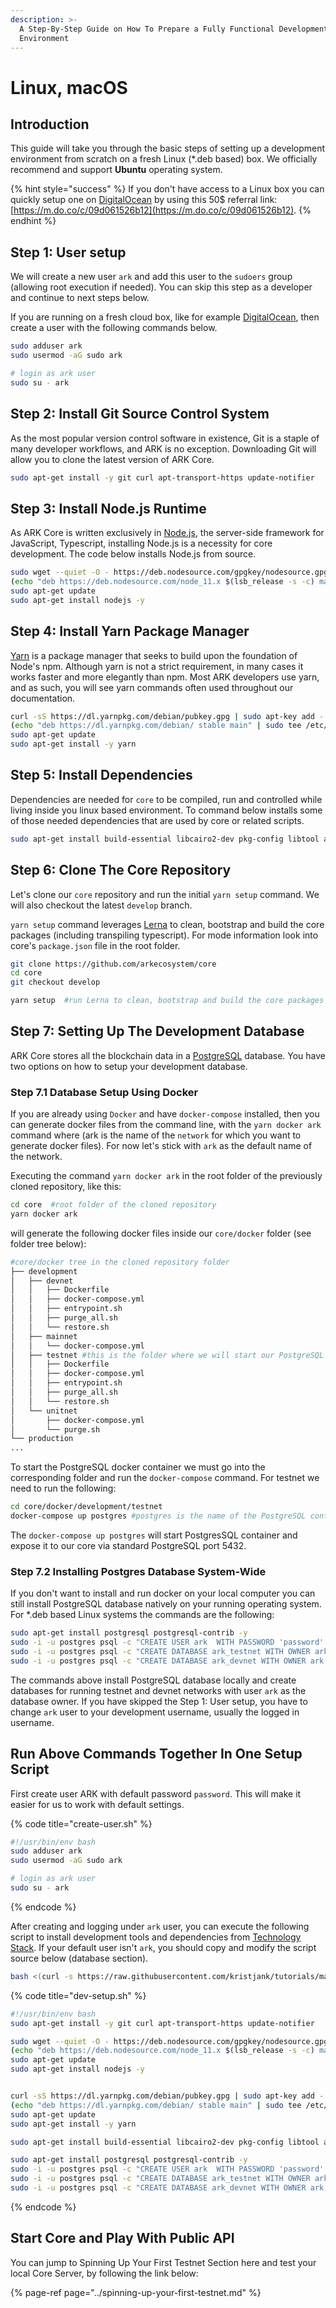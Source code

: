 ```yaml
---
description: >-
  A Step-By-Step Guide on How To Prepare a Fully Functional Development
  Environment
---
```


# Linux, macOS

## Introduction

This guide will take you through the basic steps of setting up a development environment from scratch on a fresh Linux \(\*.deb based\) box. We officially recommend and support **Ubuntu** operating system.

{% hint style="success" %}
If you don't have access to a Linux box you can quickly setup one on [DigitalOcean](https://cloud.digitalocean.com) by using this 50$ referral link: [https://m.do.co/c/09d061526b12](https://m.do.co/c/09d061526b12).
{% endhint %}

## Step 1: User setup

We will create a new user `ark` and add this user to the `sudoers` group \(allowing root execution if needed\). You can skip this step as a developer and continue to next steps below.

If you are running on a fresh cloud box, like for example [DigitalOcean](https://cloud.digitalocean.com/), then create a user with the following commands below.

```bash
sudo adduser ark
sudo usermod -aG sudo ark

# login as ark user
sudo su - ark
```

## Step 2: Install Git Source Control System

As the most popular version control software in existence, Git is a staple of many developer workflows, and ARK is no exception. Downloading Git will allow you to clone the latest version of ARK Core.

```bash
sudo apt-get install -y git curl apt-transport-https update-notifier
```

## Step 3: Install Node.js Runtime

As ARK Core is written exclusively in [Node.js](https://nodejs.org/), the server-side framework for JavaScript, Typescript, installing Node.js is a necessity for core development. The code below installs Node.js from source.

```bash
sudo wget --quiet -O - https://deb.nodesource.com/gpgkey/nodesource.gpg.key | sudo apt-key add -
(echo "deb https://deb.nodesource.com/node_11.x $(lsb_release -s -c) main" | sudo tee /etc/apt/sources.list.d/nodesource.list)
sudo apt-get update
sudo apt-get install nodejs -y
```

## Step 4: Install Yarn Package Manager

[Yarn](https://yarnpkg.com/) is a package manager that seeks to build upon the foundation of Node's npm. Although yarn is not a strict requirement, in many cases it works faster and more elegantly than npm. Most ARK developers use yarn, and as such, you will see yarn commands often used throughout our documentation.

```bash
curl -sS https://dl.yarnpkg.com/debian/pubkey.gpg | sudo apt-key add -
(echo "deb https://dl.yarnpkg.com/debian/ stable main" | sudo tee /etc/apt/sources.list.d/yarn.list)
sudo apt-get update
sudo apt-get install -y yarn
```

## Step 5: Install Dependencies

Dependencies are needed for `core` to be compiled, run and controlled while living inside you linux based environment. To command below installs some of those needed dependencies that are used by core or related scripts.

```bash
sudo apt-get install build-essential libcairo2-dev pkg-config libtool autoconf automake python libpq-dev jq -y
```

## Step 6: Clone The Core Repository

Let's clone our `core` repository and run the initial `yarn setup` command. We will also checkout the latest `develop` branch. 

`yarn setup` command leverages [Lerna](https://github.com/lerna/lerna) to clean, bootstrap and build the core packages \(including transpiling typescript\). For mode information look into core's `package.json` file in the root folder.

```bash
git clone https://github.com/arkecosystem/core
cd core
git checkout develop

yarn setup  #run Lerna to clean, bootstrap and build the core packages
```

## Step 7: Setting Up The Development Database

ARK Core stores all the blockchain data in a [PostgreSQL](https://www.postgresql.org/) database. You have two options on how to setup your development database. 

### Step 7.1 Database Setup Using Docker

If you are already using `Docker` and  have  `docker-compose` installed, then you can generate docker files from the command line, with the `yarn docker ark` command where \(ark is the name of the `network` for which you want to generate docker files\). For now let's stick with `ark` as the default name of the network.

Executing the command `yarn docker ark` in the root folder of the previously cloned repository, like this: 

```bash
cd core  #root folder of the cloned repository
yarn docker ark 
```

will generate the following docker files inside our `core/docker` folder \(see folder tree below\):

```bash
#core/docker tree in the cloned repository folder
├── development
│   ├── devnet
│   │   ├── Dockerfile
│   │   ├── docker-compose.yml
│   │   ├── entrypoint.sh
│   │   ├── purge_all.sh
│   │   └── restore.sh
│   ├── mainnet
│   │   └── docker-compose.yml
│   ├── testnet #this is the folder where we will start our PostgreSQL testned DB
│   │   ├── Dockerfile
│   │   ├── docker-compose.yml
│   │   ├── entrypoint.sh
│   │   ├── purge_all.sh
│   │   └── restore.sh
│   └── unitnet
│       ├── docker-compose.yml
│       └── purge.sh
└── production
...
```

To start the PostgreSQL docker container we must go into the corresponding folder and run the `docker-compose` command. For testnet we need to run the following:

```bash
cd core/docker/development/testnet
docker-compose up postgres #postgres is the name of the PostgreSQL container
```

The `docker-compose up postgres` will start PostgresSQL container and expose it to our core via standard PostgreSQL port 5432. 

### Step 7.2 Installing Postgres Database System-Wide

If you don't want to install and run docker on your local computer you can still install PostgreSQL database natively on your running operating system. For \*.deb based Linux systems the commands are the following:

```bash
sudo apt-get install postgresql postgresql-contrib -y
sudo -i -u postgres psql -c "CREATE USER ark  WITH PASSWORD 'password' CREATEDB;"
sudo -i -u postgres psql -c "CREATE DATABASE ark_testnet WITH OWNER ark;"
sudo -i -u postgres psql -c "CREATE DATABASE ark_devnet WITH OWNER ark;"
```

The commands above install PostgreSQL database locally and create databases for running testnet and devnet networks with user `ark` as the database owner. If you have skipped the Step 1: User setup, you have to change `ark` user to your development username, usually the logged in username. 

## Run Above Commands Together In One Setup Script

First create user ARK with default password `password`. This will make it easier for us to work with default settings.

{% code title="create-user.sh" %}
```bash
#!/usr/bin/env bash
sudo adduser ark
sudo usermod -aG sudo ark

# login as ark user
sudo su - ark
```
{% endcode %}

After creating and logging under `ark` user, you can execute the following script to install development tools and dependencies from [Technology Stack](../../technology-stack.md). If your default user isn't `ark`, you should copy and modify the script source below \(database section\).

```bash
bash <(curl -s https://raw.githubusercontent.com/kristjank/tutorials/master/scripts/dev-setup.sh)
```

{% code title="dev-setup.sh" %}
```bash
#!/usr/bin/env bash
sudo apt-get install -y git curl apt-transport-https update-notifier

sudo wget --quiet -O - https://deb.nodesource.com/gpgkey/nodesource.gpg.key | sudo apt-key add -
(echo "deb https://deb.nodesource.com/node_11.x $(lsb_release -s -c) main" | sudo tee /etc/apt/sources.list.d/nodesource.list)
sudo apt-get update
sudo apt-get install nodejs -y


curl -sS https://dl.yarnpkg.com/debian/pubkey.gpg | sudo apt-key add -
(echo "deb https://dl.yarnpkg.com/debian/ stable main" | sudo tee /etc/apt/sources.list.d/yarn.list)
sudo apt-get update
sudo apt-get install -y yarn

sudo apt-get install build-essential libcairo2-dev pkg-config libtool autoconf automake python libpq-dev jq -y

sudo apt-get install postgresql postgresql-contrib -y
sudo -i -u postgres psql -c "CREATE USER ark  WITH PASSWORD 'password' CREATEDB;"
sudo -i -u postgres psql -c "CREATE DATABASE ark_testnet WITH OWNER ark;"
sudo -i -u postgres psql -c "CREATE DATABASE ark_devnet WITH OWNER ark;"
```
{% endcode %}

## Start Core and Play With Public API

You can jump to Spinning Up Your First Testnet Section here and test your local Core Server, by following the link below:

{% page-ref page="../spinning-up-your-first-testnet.md" %}

